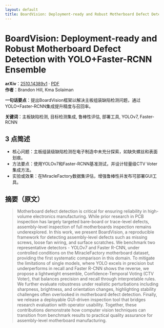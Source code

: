 ```yaml
---
layout: default
title: BoardVision: Deployment-ready and Robust Motherboard Defect Detection with YOLO+Faster-RCNN Ensemble
---
```


# BoardVision: Deployment-ready and Robust Motherboard Defect Detection with YOLO+Faster-RCNN Ensemble
**arXiv**：[2510.14389v1](https://arxiv.org/abs/2510.14389) · [PDF](https://arxiv.org/pdf/2510.14389.pdf)  
**作者**：Brandon Hill, Kma Solaiman  

**一句话要点**：提出BoardVision框架以解决主板组装缺陷检测问题，通过YOLO+Faster-RCNN集成提升精度与召回率。

**关键词**：主板缺陷检测, 目标检测集成, 鲁棒性评估, 部署工具, YOLOv7, Faster-RCNN

## 3 点简述
- 核心问题：主板组装级缺陷检测在电子制造中未充分探索，如缺失螺丝和表面划痕。
- 方法要点：使用YOLOv7和Faster-RCNN基准测试，并设计轻量级CTV Voter集成方法。
- 实验或效果：在MiracleFactory数据集评估，增强鲁棒性并发布可部署GUI工具。

## 摘要（原文）

> Motherboard defect detection is critical for ensuring reliability in
> high-volume electronics manufacturing. While prior research in PCB inspection
> has largely targeted bare-board or trace-level defects, assembly-level
> inspection of full motherboards inspection remains underexplored. In this work,
> we present BoardVision, a reproducible framework for detecting assembly-level
> defects such as missing screws, loose fan wiring, and surface scratches. We
> benchmark two representative detectors - YOLOv7 and Faster R-CNN, under
> controlled conditions on the MiracleFactory motherboard dataset, providing the
> first systematic comparison in this domain. To mitigate the limitations of
> single models, where YOLO excels in precision but underperforms in recall and
> Faster R-CNN shows the reverse, we propose a lightweight ensemble,
> Confidence-Temporal Voting (CTV Voter), that balances precision and recall
> through interpretable rules. We further evaluate robustness under realistic
> perturbations including sharpness, brightness, and orientation changes,
> highlighting stability challenges often overlooked in motherboard defect
> detection. Finally, we release a deployable GUI-driven inspection tool that
> bridges research evaluation with operator usability. Together, these
> contributions demonstrate how computer vision techniques can transition from
> benchmark results to practical quality assurance for assembly-level motherboard
> manufacturing.

